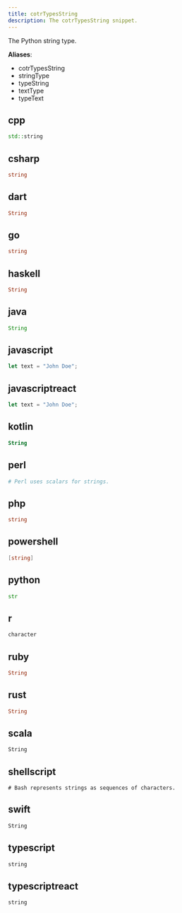 ```yaml
---
title: cotrTypesString
description: The cotrTypesString snippet.
---
```


The Python string type.

**Aliases**:
- cotrTypesString
- stringType
- typeString
- textType
- typeText

## cpp
```cpp
std::string
```

## csharp
```csharp
string
```

## dart
```dart
String
```

## go
```go
string
```

## haskell
```haskell
String
```

## java
```java
String
```

## javascript
```javascript
let text = "John Doe";
```

## javascriptreact
```javascriptreact
let text = "John Doe";
```

## kotlin
```kotlin
String
```

## perl
```perl
# Perl uses scalars for strings.
```

## php
```php
string
```

## powershell
```powershell
[string]
```

## python
```python
str
```

## r
```r
character
```

## ruby
```ruby
String
```

## rust
```rust
String
```

## scala
```scala
String
```

## shellscript
```shellscript
# Bash represents strings as sequences of characters.
```

## swift
```swift
String
```

## typescript
```typescript
string
```

## typescriptreact
```typescriptreact
string
```

